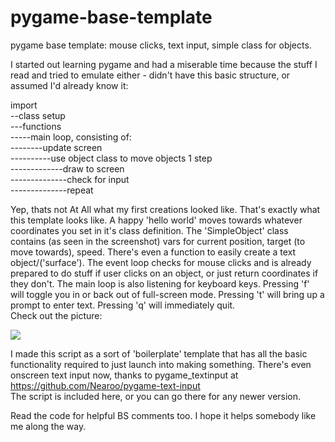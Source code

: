 # pygame-base-template
pygame base template: mouse clicks, text input, simple class for objects.

I started out learning pygame and had a miserable time because the stuff I read and
tried to emulate either - didn't have this basic structure, or assumed I'd already know it:

import  
--class setup  
---functions  
-----main loop, consisting of:  
--------update screen  
----------use object class to move objects 1 step  
-------------draw to screen  
--------------check for input  
--------------repeat

Yep, thats not At All what my first creations looked like. That's exactly what this template looks like.
A happy 'hello world' moves towards whatever coordinates you set in it's class definition. The 'SimpleObject'
class contains (as seen in the screenshot) vars for current position, target (to move towards), speed. There's
even a function to easily create a text object/('surface').  The event loop checks for
mouse clicks and is already prepared to do stuff if user clicks on an object, or just return coordinates
if they don't. The main loop is also listening for keyboard keys. Pressing 'f' will toggle you in or back out of
full-screen mode.  Pressing 't' will bring up a prompt to enter text.  Pressing 'q' will immediately quit.  
Check out the picture:


![](https://darknesseverytime.live/mirror/pygame%20boilerplate.png)


I made this script as a sort of 'boilerplate' template that has all the basic functionality required to
just launch into making something.  There's even onscreen text input now, thanks to pygame_textinput at  
https://github.com/Nearoo/pygame-text-input  
The script is included here, or you can go there for any newer version.

Read the code for helpful BS comments too. I hope it helps somebody like me along the way.

